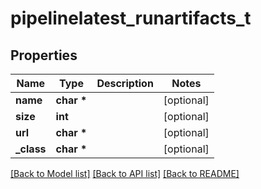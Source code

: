 # pipelinelatest_runartifacts_t

## Properties
Name | Type | Description | Notes
------------ | ------------- | ------------- | -------------
**name** | **char \*** |  | [optional] 
**size** | **int** |  | [optional] 
**url** | **char \*** |  | [optional] 
**_class** | **char \*** |  | [optional] 

[[Back to Model list]](../README.md#documentation-for-models) [[Back to API list]](../README.md#documentation-for-api-endpoints) [[Back to README]](../README.md)


